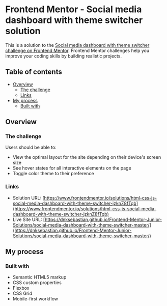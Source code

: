 # Frontend Mentor - Social media dashboard with theme switcher solution

This is a solution to the [Social media dashboard with theme switcher challenge on Frontend Mentor](https://www.frontendmentor.io/challenges/social-media-dashboard-with-theme-switcher-6oY8ozp_H). Frontend Mentor challenges help you improve your coding skills by building realistic projects. 

## Table of contents

- [Overview](#overview)
  - [The challenge](#the-challenge)
  - [Links](#links)
- [My process](#my-process)
  - [Built with](#built-with)

## Overview

### The challenge

Users should be able to:

- View the optimal layout for the site depending on their device's screen size
- See hover states for all interactive elements on the page
- Toggle color theme to their preference

### Links

- Solution URL: [https://www.frontendmentor.io/solutions/html-css-js-social-media-dashboard-with-theme-switcher-jzknZ8fTqb](https://www.frontendmentor.io/solutions/html-css-js-social-media-dashboard-with-theme-switcher-jzknZ8fTqb)
- Live Site URL: [https://dnksebastian.github.io/Frontend-Mentor-Junior-Solutions/social-media-dashboard-with-theme-switcher-master/](https://dnksebastian.github.io/Frontend-Mentor-Junior-Solutions/social-media-dashboard-with-theme-switcher-master/)

## My process

### Built with

- Semantic HTML5 markup
- CSS custom properties
- Flexbox
- CSS Grid
- Mobile-first workflow